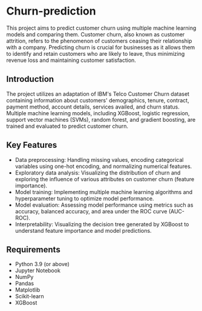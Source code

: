 # Churn-prediction

This project aims to predict customer churn using multiple machine learning models and comparing them. Customer churn, also known as customer attrition, refers to the phenomenon of customers ceasing their relationship with a company. Predicting churn is crucial for businesses as it allows them to identify and retain customers who are likely to leave, thus minimizing revenue loss and maintaining customer satisfaction.

## Introduction
The project utilizes an adaptation of IBM's Telco Customer Churn dataset containing information about customers' demographics, tenure, contract, payment method, account details, services availed, and churn status. Multiple machine learning models, including XGBoost, logistic regression, support vector machines (SVMs), random forest, and gradient boosting, are trained and evaluated to predict customer churn.

## Key Features

- Data preprocessing: Handling missing values, encoding categorical variables using one-hot encoding, and normalizing numerical features.
- Exploratory data analysis: Visualizing the distribution of churn and exploring the influence of various attributes on customer churn (feature importance).
- Model training: Implementing multiple machine learning algorithms and hyperparameter tuning to optimize model performance.
- Model evaluation: Assessing model performance using metrics such as accuracy, balanced accuracy, and area under the ROC curve (AUC-ROC).
- Interpretability: Visualizing the decision tree generated by XGBoost to understand feature importance and model predictions.

## Requirements

- Python 3.9 (or above)
- Jupyter Notebook
- NumPy
- Pandas
- Matplotlib
- Scikit-learn
- XGBoost


